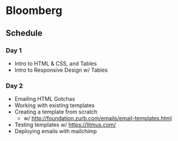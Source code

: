# Bloomberg

## Schedule

### Day 1

- Intro to HTML & CSS, and Tables
- Intro to Responsive Design w/ Tables

### Day 2

- Emailing HTML Gotchas
- Working with existing templates
- Creating a template from scratch
  - w/ http://foundation.zurb.com/emails/email-templates.html
- Testing templates w/ https://litmus.com/
- Deploying emails with mailchimp